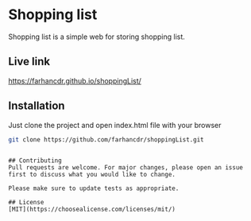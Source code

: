 # Shopping list

Shopping list is a simple web for storing shopping list. 

## Live link
https://farhancdr.github.io/shoppingList/

## Installation

Just clone the project and open index.html file with your browser

```bash
git clone https://github.com/farhancdr/shoppingList.git 
```


```

## Contributing
Pull requests are welcome. For major changes, please open an issue first to discuss what you would like to change.

Please make sure to update tests as appropriate.

## License
[MIT](https://choosealicense.com/licenses/mit/)